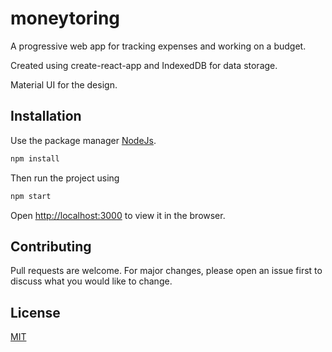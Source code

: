 # moneytoring

A progressive web app for tracking expenses and working on a budget.

Created using create-react-app and IndexedDB for data storage.

Material UI for the design.

## Installation

Use the package manager [NodeJs](https://nodejs.org).

```bash
npm install
```
Then run the project using

```bash
npm start
```
Open [http://localhost:3000](http://localhost:3000) to view it in the browser.



## Contributing
Pull requests are welcome. For major changes, please open an issue first to discuss what you would like to change.

## License
[MIT](https://choosealicense.com/licenses/mit/)
